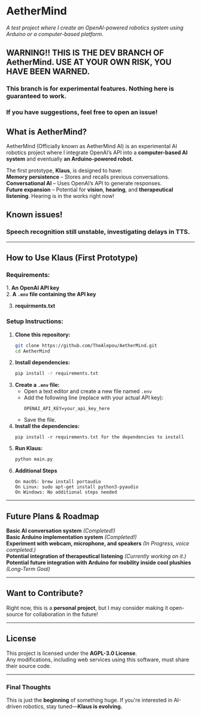 # **AetherMind**   
*A test project where I create an OpenAI-powered robotics system using Arduino or a computer-based platform.*  

## WARNING!! THIS IS THE DEV BRANCH OF **AetherMind**. USE AT YOUR OWN RISK, YOU HAVE BEEN WARNED.
### This branch is for experimental features. Nothing here is guaranteed to work.
### If you have suggestions, feel free to open an issue!

## **What is AetherMind?**  
AetherMind (Officially known as AetherMind AI) is an experimental AI robotics project where I integrate OpenAI’s API into a **computer-based AI system** and eventually **an Arduino-powered robot.**  

The first prototype, **Klaus**, is designed to have:  
**Memory persistence** – Stores and recalls previous conversations.  
**Conversational AI** – Uses OpenAI’s API to generate responses.  
**Future expansion** – Potential for **vision**, **hearing**, and **therapeutical listening**. Hearing is in the works right now!  

## Known issues!
### Speech recognition still unstable, investigating delays in TTS.

---

## **How to Use Klaus (First Prototype)**  
### **Requirements:**  
1️. **An OpenAI API key**  
2️. **A `.env` file containing the API key**  

3. **requirments.txt**  

### **Setup Instructions:**  
1. **Clone this repository:**  
   ```bash
   git clone https://github.com/TheAlepou/AetherMind.git
   cd AetherMind
   ```  
2. **Install dependencies:**  
   ```bash
   pip install -r requirements.txt
   ```  
3. **Create a `.env` file:**  
   - Open a text editor and create a new file named `.env`  
   - Add the following line (replace with your actual API key):  
     ```
     OPENAI_API_KEY=your_api_key_here
     ```  
   - Save the file.
4. **Install the dependencies:**
   ```run 
   pip install -r requirements.txt for the dependencies to install
   ```
5. **Run Klaus:**  
   ```bash
   python main.py
6. **Additional Steps**
   ```  
   On macOS: brew install portaudio
   On Linux: sudo apt-get install python3-pyaudio
   On Windows: No additional steps needed

   ```  

---

## **Future Plans & Roadmap**  
**Basic AI conversation system** *(Completed!)*  
**Basic Arduino implementation system** *(Completed!)*   
**Experiment with webcam, microphone, and speakers** *(In Progress, voice completed.)*  
**Potential integration of therapeutical listening** *(Currently working on it.)*  
**Potential future integration with Arduino for mobility inside cool plushies** *(Long-Term Goal)*  

---

## **Want to Contribute?**  
Right now, this is a **personal project**, but I may consider making it open-source for collaboration in the future!  

---

## License
This project is licensed under the **AGPL-3.0 License**.  
Any modifications, including web services using this software, must share their source code.

---

### **Final Thoughts**  
This is just the **beginning** of something huge. If you're interested in AI-driven robotics, stay tuned—**Klaus is evolving.**

